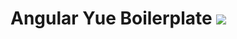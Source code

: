 # Angular Yue Boilerplate [![](https://travis-ci.org/techbirds/angular-yue-boilerplate.svg)](https://travis-ci.org/techbirds/angular-yue-boilerplate)
